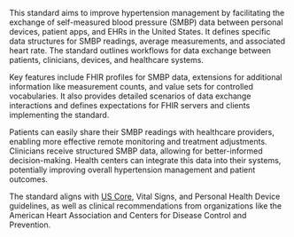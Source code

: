 This standard aims to improve hypertension management by facilitating the exchange of self-measured blood pressure (SMBP) data between personal devices, patient apps, and EHRs in the United States. It defines specific data structures for SMBP readings, average measurements, and associated heart rate. The standard outlines workflows for data exchange between patients, clinicians, devices, and healthcare systems.

Key features include FHIR profiles for SMBP data, extensions for additional information like measurement counts, and value sets for controlled vocabularies. It also provides detailed scenarios of data exchange interactions and defines expectations for FHIR servers and clients implementing the standard.

Patients can easily share their SMBP readings with healthcare providers, enabling more effective remote monitoring and treatment adjustments. Clinicians receive structured SMBP data, allowing for better-informed decision-making. Health centers can integrate this data into their systems, potentially improving overall hypertension management and patient outcomes.

The standard aligns with [US Core](https://build.fhir.org/ig/HL7/hl7.fhir.us.core), Vital Signs, and Personal Health Device guidelines, as well as clinical recommendations from organizations like the American Heart Association and Centers for Disease Control and Prevention.